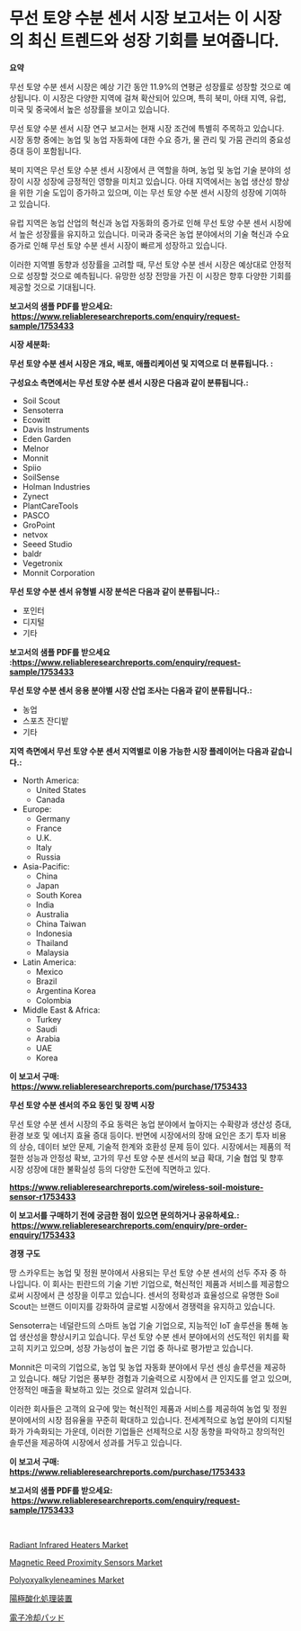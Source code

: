 <p><h1>무선 토양 수분 센서 시장 보고서는 이 시장의 최신 트렌드와 성장 기회를 보여줍니다.</h1></p><p><strong>요약</strong></p>
<p><p>무선 토양 수분 센서 시장은 예상 기간 동안 11.9%의 연평균 성장률로 성장할 것으로 예상됩니다. 이 시장은 다양한 지역에 걸쳐 확산되어 있으며, 특히 북미, 아태 지역, 유럽, 미국 및 중국에서 높은 성장률을 보이고 있습니다. </p><p>무선 토양 수분 센서 시장 연구 보고서는 현재 시장 조건에 특별히 주목하고 있습니다. 시장 동향 중에는 농업 및 농업 자동화에 대한 수요 증가, 물 관리 및 가뭄 관리의 중요성 증대 등이 포함됩니다.</p><p>북미 지역은 무선 토양 수분 센서 시장에서 큰 역할을 하며, 농업 및 농업 기술 분야의 성장이 시장 성장에 긍정적인 영향을 미치고 있습니다. 아태 지역에서는 농업 생산성 향상을 위한 기술 도입이 증가하고 있으며, 이는 무선 토양 수분 센서 시장의 성장에 기여하고 있습니다.</p><p>유럽 지역은 농업 산업의 혁신과 농업 자동화의 증가로 인해 무선 토양 수분 센서 시장에서 높은 성장률을 유지하고 있습니다. 미국과 중국은 농업 분야에서의 기술 혁신과 수요 증가로 인해 무선 토양 수분 센서 시장이 빠르게 성장하고 있습니다.</p><p>이러한 지역별 동향과 성장률을 고려할 때, 무선 토양 수분 센서 시장은 예상대로 안정적으로 성장할 것으로 예측됩니다. 유망한 성장 전망을 가진 이 시장은 향후 다양한 기회를 제공할 것으로 기대됩니다.</p></p>
<p><strong>보고서의 샘플 PDF를 받으세요: &nbsp;<a href="https://www.reliableresearchreports.com/enquiry/request-sample/1753433">https://www.reliableresearchreports.com/enquiry/request-sample/1753433</a></strong></p>
<p><strong>시장 세분화:</strong></p>
<p><strong> 무선 토양 수분 센서 시장은 개요, 배포, 애플리케이션 및 지역으로 더 분류됩니다. :</strong></p>
<p><strong>구성요소 측면에서는 무선 토양 수분 센서 시장은 다음과 같이 분류됩니다.:</strong></p>
<p><ul><li>Soil Scout</li><li>Sensoterra</li><li>Ecowitt</li><li>Davis Instruments</li><li>Eden Garden</li><li>Melnor</li><li>Monnit</li><li>Spiio</li><li>SoilSense</li><li>Holman Industries</li><li>Zynect</li><li>PlantCareTools</li><li>PASCO</li><li>GroPoint</li><li>netvox</li><li>Seeed Studio</li><li>baldr</li><li>Vegetronix</li><li>Monnit Corporation</li></ul></p>
<p><strong> 무선 토양 수분 센서 유형별 시장 분석은 다음과 같이 분류됩니다.:</strong></p>
<p><ul><li>포인터</li><li>디지털</li><li>기타</li></ul></p>
<p><strong>보고서의 샘플 PDF를 받으세요 :<a href="https://www.reliableresearchreports.com/enquiry/request-sample/1753433">https://www.reliableresearchreports.com/enquiry/request-sample/1753433</a></strong></p>
<p><strong> 무선 토양 수분 센서 응용 분야별 시장 산업 조사는 다음과 같이 분류됩니다.:</strong></p>
<p><ul><li>농업</li><li>스포츠 잔디밭</li><li>기타</li></ul></p>
<p><strong>지역 측면에서 무선 토양 수분 센서 지역별로 이용 가능한 시장 플레이어는 다음과 같습니다.:</strong></p>
<p><ul>
    <li>
        North America:
        <ul>
            <li>United States</li>
            <li>Canada</li>
        </ul>
    </li>
    <li>
        Europe:
        <ul>
            <li>Germany</li>
            <li>France</li>
            <li>U.K.</li>
            <li>Italy</li>
            <li>Russia</li>
        </ul>
    </li>
    <li>
        Asia-Pacific:
        <ul>
            <li>China</li>
            <li>Japan</li>
            <li>South Korea</li>
            <li>India</li>
            <li>Australia</li>
            <li>China Taiwan</li>
            <li>Indonesia</li>
            <li>Thailand</li>
            <li>Malaysia</li>
        </ul>
    </li>
    <li>
        Latin America:
        <ul>
            <li>Mexico</li>
            <li>Brazil</li>
            <li>Argentina Korea</li>
            <li>Colombia</li>
        </ul>
    </li>
    <li>
        Middle East & Africa:
        <ul>
            <li>Turkey</li>
            <li>Saudi</li>
            <li>Arabia</li>
            <li>UAE</li>
            <li>Korea</li>
        </ul>
    </li>
    </ul></p>
<p><strong>이 보고서 구매: &nbsp;<a href="https://www.reliableresearchreports.com/purchase/1753433">https://www.reliableresearchreports.com/purchase/1753433</a></strong></p>
<p><strong>무선 토양 수분 센서의 주요 동인 및 장벽 시장</strong></p>
<p><p>무선 토양 수분 센서 시장의 주요 동력은 농업 분야에서 높아지는 수확량과 생산성 증대, 환경 보호 및 에너지 효율 증대 등이다. 반면에 시장에서의 장애 요인은 초기 투자 비용의 상승, 데이터 보안 문제, 기술적 한계와 호환성 문제 등이 있다. 시장에서는 제품의 적절한 성능과 안정성 확보, 고가의 무선 토양 수분 센서의 보급 확대, 기술 협업 및 향후 시장 성장에 대한 불확실성 등의 다양한 도전에 직면하고 있다.</p></p>
<p><strong><a href="https://www.reliableresearchreports.com/wireless-soil-moisture-sensor-r1753433">https://www.reliableresearchreports.com/wireless-soil-moisture-sensor-r1753433</a></strong></p>
<p><strong>이 보고서를 구매하기 전에 궁금한 점이 있으면 문의하거나 공유하세요.: &nbsp;<a href="https://www.reliableresearchreports.com/enquiry/pre-order-enquiry/1753433">https://www.reliableresearchreports.com/enquiry/pre-order-enquiry/1753433</a></strong></p>
<p><strong>경쟁 구도</strong></p>
<p><p>땅 스카우트는 농업 및 정원 분야에서 사용되는 무선 토양 수분 센서의 선두 주자 중 하나입니다. 이 회사는 핀란드의 기술 기반 기업으로, 혁신적인 제품과 서비스를 제공함으로써 시장에서 큰 성장을 이루고 있습니다. 센서의 정확성과 효율성으로 유명한 Soil Scout는 브랜드 이미지를 강화하여 글로벌 시장에서 경쟁력을 유지하고 있습니다.</p><p>Sensoterra는 네덜란드의 스마트 농업 기술 기업으로, 지능적인 IoT 솔루션을 통해 농업 생산성을 향상시키고 있습니다. 무선 토양 수분 센서 분야에서의 선도적인 위치를 확고히 지키고 있으며, 성장 가능성이 높은 기업 중 하나로 평가받고 있습니다.</p><p>Monnit은 미국의 기업으로, 농업 및 농업 자동화 분야에서 무선 센싱 솔루션을 제공하고 있습니다. 해당 기업은 풍부한 경험과 기술력으로 시장에서 큰 인지도를 얻고 있으며, 안정적인 매출을 확보하고 있는 것으로 알려져 있습니다.</p><p>이러한 회사들은 고객의 요구에 맞는 혁신적인 제품과 서비스를 제공하여 농업 및 정원 분야에서의 시장 점유율을 꾸준히 확대하고 있습니다. 전세계적으로 농업 분야의 디지털화가 가속화되는 가운데, 이러한 기업들은 선제적으로 시장 동향을 파악하고 창의적인 솔루션을 제공하여 시장에서 성과를 거두고 있습니다.</p></p>
<p><strong>이 보고서 구매: &nbsp; <a href="https://www.reliableresearchreports.com/purchase/1753433">https://www.reliableresearchreports.com/purchase/1753433</a></strong></p>
<p><strong>보고서의 샘플 PDF를 받으세요: &nbsp;<a href="https://www.reliableresearchreports.com/enquiry/request-sample/1753433">https://www.reliableresearchreports.com/enquiry/request-sample/1753433</a></strong><strong></strong></p>
<p>&nbsp;</p>
<p><p><a href="https://github.com/vimar16th/Market-Research-Report-List-4/blob/main/radiant-infrared-heaters-market.md">Radiant Infrared Heaters Market</a></p><p><a href="https://cute-banjo-8ca.notion.site/Magnetic-Reed-Proximity-Sensors-Market-Report-Reveals-the-Latest-Trends-And-Growth-Opportunities-of--f4a79bde39554a5ebee16fd0609f1819">Magnetic Reed Proximity Sensors Market</a></p><p><a href="https://issuu.com/reportprime-2/docs/polyoxyalkyleneamines-market-size-2030.pptx">Polyoxyalkyleneamines Market</a></p><p><a href="https://github.com/zjkmgcs938405/Market-Research-Report-List-1/blob/main/841642328207.md">陽極酸化処理装置</a></p><p><a href="https://github.com/schmahlson/Market-Research-Report-List-1/blob/main/970198828217.md">電子冷却パッド</a></p></p>